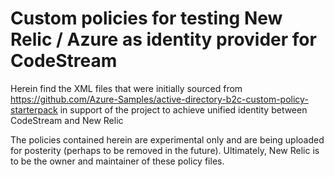 # Custom policies for testing New Relic / Azure as identity provider for CodeStream

Herein find the XML files that were initially sourced from https://github.com/Azure-Samples/active-directory-b2c-custom-policy-starterpack
in support of the project to achieve unified identity between CodeStream and New Relic

The policies contained herein are experimental only and are being uploaded for posterity (perhaps to be removed in the future).
Ultimately, New Relic is to be the owner and maintainer of these policy files.

